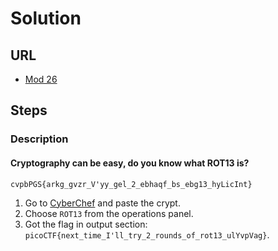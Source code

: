 # Solution

## URL
- [Mod 26](https://play.picoctf.org/practice/challenge/144?page=1)

## Steps

### Description

#### Cryptography can be easy, do you know what ROT13 is?
    cvpbPGS{arkg_gvzr_V'yy_gel_2_ebhaqf_bs_ebg13_hyLicInt}
1. Go to [CyberChef](https://gchq.github.io/CyberChef/) and paste the crypt.
2. Choose `ROT13` from the operations panel.
3. Got the flag in output section: `picoCTF{next_time_I'll_try_2_rounds_of_rot13_ulYvpVag}`.